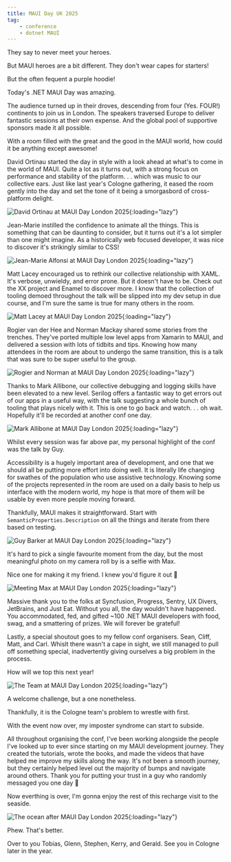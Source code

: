 ```yaml
---
title: MAUI Day UK 2025
tag:
    - conference
    - dotnet MAUI
---
```


They say to never meet your heroes.

But MAUI heroes are a bit different. They don't wear capes for starters!

But the often fequent a purple hoodie!

Today's .NET MAUI Day was amazing. 

The audience turned up in their droves, descending from four (Yes. FOUR!) continents to join us in London. The speakers traversed Europe to deliver fantastic sessions at their own expense. And the global pool of supportive sponsors made it all possible.

With a room filled with the great and the good in the MAUI world, how could it be anything except awesome!

David Ortinau started the day in style with a look ahead at what's to come in the world of MAUI. Quite a lot as it turns out, with a strong focus on performance and stability of the platform. . . which was music to our collective ears. Just like last year's Cologne gathering, it eased the room gently into the day and set the tone of it being a smorgasbord of cross-platform delight.

![David Ortinau at MAUI Day London 2025](/assets/images/2025/maui-day-david.jpg "David Ortinau at MAUI Day London 2025"){:loading="lazy"}

Jean-Marie instilled the confidence to animate all the things. This is something that can be daunting to consider, but it turns out it's a lot simpler than one might imagine. As a historically web focused developer, it was nice to discover it's strikingly similar to CSS!

![Jean-Marie Alfonsi at MAUI Day London 2025](/assets/images/2025/maui-day-jean-marie.jpg "Jean-Marie Alfonsi at MAUI Day London 2025"){:loading="lazy"}

Matt Lacey encouraged us to rethink our collective relationship with XAML. It's verbose, unwieldy, and error prone. But it doesn't have to be. Check out the XX project and Enamel to discover more. I know that the collection of tooling demoed throughout the talk will be slipped into my dev setup in due course, and I'm sure the same is true for many others in the room.

![Matt Lacey at MAUI Day London 2025](/assets/images/2025/maui-day-matt.jpg "Matt Lacey at MAUI Day London 2025"){:loading="lazy"}

Rogier van der Hee and Norman Mackay shared some stories from the trenches. They've ported multiple low level apps from Xamarin to MAUI, and delivered a session with lots of tidbits and tips. Knowing how many attendees in the room are about to undergo the same transition, this is a talk that was sure to be super useful to the group.

![Rogier and Norman at MAUI Day London 2025](/assets/images/2025/maui-day-rogier-norman.jpg "Rogier and Norman at MAUI Day London 2025"){:loading="lazy"}

Thanks to Mark Allibone, our collective debugging and logging skills have been elevated to a new level. Serilog offers a fantastic way to get errors out of our apps in a useful way, with the talk suggesting a whole bunch of tooling that plays nicely with it. This is one to go back and watch. . . oh wait. Hopefully it'll be recorded at another conf one day.

![Mark Allibone at MAUI Day London 2025](/assets/images/2025/maui-day-mark.jpg "Mark Allibone at MAUI Day London 2025"){:loading="lazy"}

Whilst every session was far above par, my personal highlight of the conf was the talk by Guy.

Accessibility is a hugely important area of development, and one that we should all be putting more effort into doing well. It is literally life changing for swathes of the population who use assistive technology. Knowing some of the projects represented in the room are used on a daily basis to help us interface with the modern world, my hope is that more of them will be usable by even more people moving forward.

Thankfully, MAUI makes it straightforward. Start with `SemanticProperties.Description` on all the things and iterate from there based on testing.

![Guy Barker at MAUI Day London 2025](/assets/images/2025/maui-day-guy.jpg "Guy Barker at MAUI Day London 2025"){:loading="lazy"}

It's hard to pick a single favourite moment from the day, but the most meaningful photo on my camera roll by is a selfie with Max.

Nice one for making it my friend. I knew you'd figure it out 🙌

![Meeting Max at MAUI Day London 2025](/assets/images/2025/maui-day-max.jpg "Meeting Max at MAUI Day London 2025"){:loading="lazy"}

Massive thank you to the folks at Syncfusion, Progress, Sentry, UX Divers, JetBrains, and Just Eat. Without you all, the day wouldn't have happened. You accommodated, fed, and gifted ~100 .NET MAUI developers with food, swag, and a smattering of prizes. We will forever be grateful!

Lastly, a special shoutout goes to my fellow conf organisers. Sean, Cliff, Matt, and Carl. Whislt there wasn't a cape in sight, we still managed to pull off something special, inadvertently giving ourselves a big problem in the process.

How will we top this next year!

![The Team at MAUI Day London 2025](/assets/images/2025/maui-day-team.jpg "The Team at MAUI Day London 2025"){:loading="lazy"}

A welcome challenge, but a one nonetheless. 

Thankfully, it is the Cologne team's problem to wrestle with first.

With the event now over, my imposter syndrome can start to subside.

All throughout organising the conf, I've been working alongside the people I've looked up to ever since starting on my MAUI development journey. They created the tutorials, wrote the books, and made the videos that have helped me improve my skills along the way. It's not been a smooth journey, but they certainly helped level out the majority of bumps and navigate around others. Thank you for putting your trust in a guy who randomly messaged you one day 🙏

Now everthing is over, I'm gonna enjoy the rest of this recharge visit to the seaside.

![The ocean after MAUI Day London 2025](/assets/images/2025/maui-day-ocean.jpg "The ocean after MAUI Day London 2025"){:loading="lazy"}

Phew. That's better.

Over to you Tobias, Glenn, Stephen, Kerry, and Gerald. See you in Cologne later in the year.
